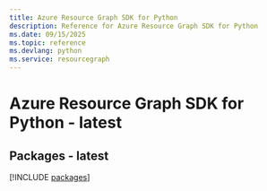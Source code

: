 ```yaml
---
title: Azure Resource Graph SDK for Python
description: Reference for Azure Resource Graph SDK for Python
ms.date: 09/15/2025
ms.topic: reference
ms.devlang: python
ms.service: resourcegraph
---
```

# Azure Resource Graph SDK for Python - latest
## Packages - latest
[!INCLUDE [packages](resource-graph-index.md)]
